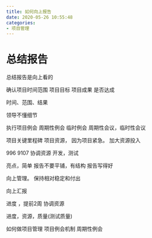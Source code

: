 ```yaml
---
title: 如何向上报告
date: 2020-05-26 10:55:48
categories:
- 项目管理
---
```

# 总结报告
总结报告是向上看的

确认项目时间范围
项目目标
项目成果
是否达成

时间、范围、结果

领导不懂细节

执行项目例会
周期性例会
临时例会
周期性会议，临时性会议

项目关键里程碑
项目资源，
因为项目紧急。
加大资源投入

996 9107 协调资源
开发，测试

亮点，简单
报告不要平铺，有结构
报告写得好

向上管理。
保持相对稳定和付出

向上汇报

进度 ，提前2周
协调资源

进度，资源，质量(测试质量)

如何做项目管理
项目例会机制 周期性例会
